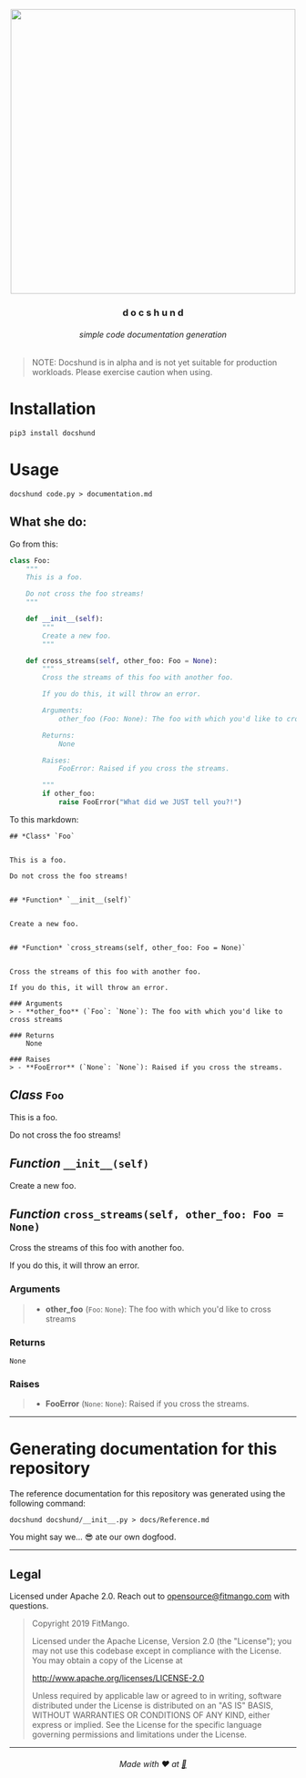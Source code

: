 <p align=center><img align=center src='docshund.png' width=500 /></p>
<h3 align=center>d o c s h u n d</h3>
<h6 align=center>simple code documentation generation</h6>

> NOTE: Docshund is in alpha and is not yet suitable for production workloads. Please exercise caution when using.

# Installation

```python
pip3 install docshund
```

# Usage

```shell
docshund code.py > documentation.md
```

## What she do:

Go from this:

```python
class Foo:
    """
    This is a foo.

    Do not cross the foo streams!
    """

    def __init__(self):
        """
        Create a new foo.
        """

    def cross_streams(self, other_foo: Foo = None):
        """
        Cross the streams of this foo with another foo.

        If you do this, it will throw an error.

        Arguments:
            other_foo (Foo: None): The foo with which you'd like to cross streams

        Returns:
            None

        Raises:
            FooError: Raised if you cross the streams.

        """
        if other_foo:
            raise FooError("What did we JUST tell you?!")
```

To this markdown:

```
## *Class* `Foo`


This is a foo.

Do not cross the foo streams!


## *Function* `__init__(self)`


Create a new foo.


## *Function* `cross_streams(self, other_foo: Foo = None)`


Cross the streams of this foo with another foo.

If you do this, it will throw an error.

### Arguments
> - **other_foo** (`Foo`: `None`): The foo with which you'd like to cross streams

### Returns
    None

### Raises
> - **FooError** (`None`: `None`): Raised if you cross the streams.
```

## *Class* `Foo`


This is a foo.

Do not cross the foo streams!


## *Function* `__init__(self)`


Create a new foo.


## *Function* `cross_streams(self, other_foo: Foo = None)`


Cross the streams of this foo with another foo.

If you do this, it will throw an error.

### Arguments
> - **other_foo** (`Foo`: `None`): The foo with which you'd like to cross streams

### Returns
    None

### Raises
> - **FooError** (`None`: `None`): Raised if you cross the streams.
---

# Generating documentation for this repository

The reference documentation for this repository was generated using the following command:

```shell
docshund docshund/__init__.py > docs/Reference.md
```

You might say we... 😎 ate our own dogfood.

---

## Legal

Licensed under Apache 2.0. Reach out to opensource@fitmango.com with questions.

> Copyright 2019 FitMango.
>
> Licensed under the Apache License, Version 2.0 (the "License");
> you may not use this codebase except in compliance with the License.
> You may obtain a copy of the License at
>
> http://www.apache.org/licenses/LICENSE-2.0
>
> Unless required by applicable law or agreed to in writing, software
> distributed under the License is distributed on an "AS IS" BASIS,
> WITHOUT WARRANTIES OR CONDITIONS OF ANY KIND, either express or implied.
> See the License for the specific language governing permissions and
> limitations under the License.

---

<h6 align=center>Made with ❤️ at <a href="https://github.com/fitmango">🥭</a></h6>
